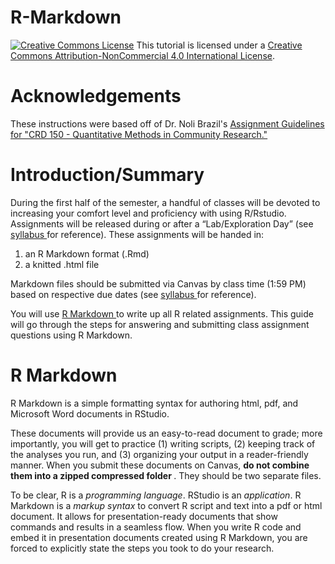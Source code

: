 # R-Markdown

<a href="http://creativecommons.org/licenses/by-nc/4.0/" rel="license"><img style="border-width: 0;" src="https://i.creativecommons.org/l/by-nc/4.0/88x31.png" alt="Creative Commons License" /></a>
This tutorial is licensed under a <a href="http://creativecommons.org/licenses/by-nc/4.0/" rel="license">Creative Commons Attribution-NonCommercial 4.0 International License</a>.

# Acknowledgements
These instructions were based off of Dr. Noli Brazil's <a href="https://crd150.github.io/hw_guidelines.html#R_Markdown"> Assignment Guidelines for "CRD 150 - Quantitative Methods in Community Research." </a>

# Introduction/Summary

During the first half of the semester, a handful of classes will be devoted to increasing your comfort level and proficiency with using R/Rstudio. Assignments will be released during or after a “Lab/Exploration Day” (see <a href="https://docs.google.com/document/d/1KawpnImzubKawB5cPN-WXyKWmwjfK24sLVd_mTmG4mw/edit?usp=sharing"> syllabus </a> for reference). These assignments will be handed in:

1. an R Markdown format (.Rmd)
2. a knitted .html file

Markdown files should be submitted via Canvas by class time (1:59 PM) based on respective due dates (see <a href="https://docs.google.com/document/d/1KawpnImzubKawB5cPN-WXyKWmwjfK24sLVd_mTmG4mw/edit?usp=sharing"> syllabus </a> for reference).

You will use <a href="https://rmarkdown.rstudio.com/"> R Markdown </a> to write up all R related assignments. This guide will go through the steps for answering and submitting class assignment questions using R Markdown.

# R Markdown

R Markdown is a simple formatting syntax for authoring html, pdf, and Microsoft Word documents in RStudio. 

These documents will provide us an easy-to-read document to grade; more importantly, you will get to practice (1) writing scripts, (2) keeping track of the analyses you run, and (3) organizing your output in a reader-friendly manner. When you submit these documents on Canvas, <strong> do not combine them into a zipped compressed folder </strong>. They should be two separate files.

To be clear, R is a <i>programming language</i>. RStudio is an <i>application</i>. R Markdown is a <i>markup syntax</i> to convert R script and text into a pdf or html document. It allows for presentation-ready documents that show commands and results in a seamless flow. When you write R code and embed it in presentation documents created using R Markdown, you are forced to explicitly state the steps you took to do your research.



